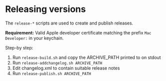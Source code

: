 # Releasing versions

The `release-*` scripts are used to create and publish releases.

**Requirement:** Valid Apple developer certificate matching the prefix `Mac Developer:` in your keychain.

Step-by step:

1. Run `release-build.sh` and copy the ARCHIVE_PATH printed to on stdout
2. Run `release-addchangelog.sh ARCHIVE_PATH`
3. Edit changelog.xml to contain suitable release notes
4. Run `release-publish.sh ARCHIVE_PATH`
